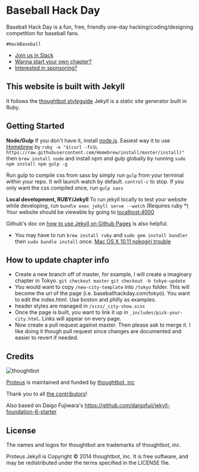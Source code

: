 # Baseball Hack Day 

Baseball Hack Day is a fun, free, friendly one-day hacking/coding/designing competition for baseball fans. 

`#HackBaseball`

- [Join us in Slack](http://baseballhackday-slack.herokuapp.com/)
- [Wanna start your own chapter?](https://docs.google.com/document/d/1bwzyhGPWIfZ6w5FyQqUOpu_s8vkUwcrPy2UHvw4QImY/edit?usp=sharing)
- [Interested in sponsoring?](https://docs.google.com/document/d/1N1UtvOCPPPdMF-Y7zvwGZOL5cObL9a2Z0ouOUB5JCTA/edit?usp=sharing)

## This website is built with Jekyll

 It follows the
[thoughtbot styleguide](https://github.com/thoughtbot/guides) 
Jekyll is a static site generator built in Ruby. 


Getting Started
---------------

**Node/Gulp** If you don't have it, install [node.js](https://nodejs.org/en/). Easiest way it to use [Homebrew](http://brew.sh/) by
  `ruby -e "$(curl -fsSL https://raw.githubusercontent.com/Homebrew/install/master/install)"`
then 
  `brew install node`
and install npm and gulp globally by running 
  `sudo npm install npm gulp -g`

Run gulp to compile css from sass by simply run `gulp` from your terminal within your repo. 
It will launch watch by default. <code>control-c</code> to stop. If you only want the css compiled once, run `gulp sass`

**Local development, RUBY/Jekyll** To run jekyll locally to test your website while developing, run  `bundle exec jekyll serve --watch` (Requires ruby *) Your website should be viewable by going to [localhost:4000](http://localhost:4000/)

Github's doc on [how to use Jekyll on Github Pages](https://help.github.com/articles/using-jekyll-with-pages) is also helpful. 


* You may have to run `brew install ruby` and `sudo gem install bundler` then `sudo bundle install` once. [Mac OS X 10.11 nokogiri trouble](http://stackoverflow.com/questions/23668684/failed-to-build-gem-native-extension-when-i-run-bundle-install)


How to update chapter info
--------------------------

- Create a new branch off of master, for example, I will create a imaginary chapter in Tokyo. `git checkout master` `git checkout -b tokyo-update`
- You would want to copy `/new-city-template` into `/tokyo` folder. This will become the url of the page (i.e. baseballhackday.com/tokyo). You want to edit the index.html. Use boston and philly as examples. 
- header styles are managed in `/scss/_city-show.scss`
- Once the page is built, you want to link it up in `_includes/pick-your-city.html`. Links will appear on every page. 
- Now create a pull request against master. Then please ask to merge it. I like doing it though pull request since changes are documented and easier to revert if needed. 


Credits
-------

![thoughtbot](http://thoughtbot.com/logo.png)

[Proteus](http://github.com/thoughtbot/proteus) is maintained and funded by [thoughtbot, inc](http://thoughtbot.com/community)

Thank you to all [the contributors](https://github.com/thoughtbot/proteus-jekyll/contributors)!

Also based on Daigo Fujiwara's https://github.com/daigofuji/jekyll-foundation-6-starter



License
-------

The names and logos for thoughtbot are trademarks of thoughtbot, inc.

Proteus Jekyll is Copyright © 2014 thoughtbot, inc. It is free software, and may be
redistributed under the terms specified in the LICENSE file.
